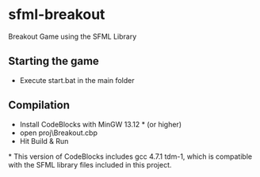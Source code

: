 # sfml-breakout
Breakout Game using the SFML Library

## Starting the game ##
- Execute start.bat in the main folder

## Compilation ##
- Install CodeBlocks with MinGW 13.12 \* (or higher)
- open proj\Breakout.cbp
- Hit Build & Run

\* This version of CodeBlocks includes gcc 4.7.1 tdm-1, which is compatible with the SFML library files included in this project.
